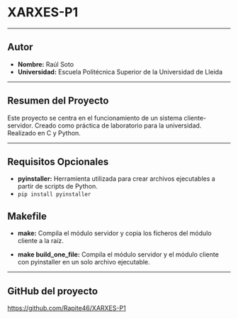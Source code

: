 # XARXES-P1

---

## Autor
- **Nombre:** Raúl Soto
- **Universidad:** Escuela Politécnica Superior de la Universidad de Lleida

---

## Resumen del Proyecto
Este proyecto se centra en el funcionamiento de un sistema cliente-servidor.
Creado como práctica de laboratorio para la universidad.
Realizado en C y Python.

---

## Requisitos **Opcionales**
- **pyinstaller:** Herramienta utilizada para crear archivos ejecutables a partir de scripts de Python.
- `pip install pyinstaller`
## Makefile

- **make:** Compila el módulo servidor y copia los ficheros del módulo cliente a la raíz.

- **make build_one_file:** Compila el módulo servidor y el módulo cliente con pyinstaller en un solo archivo ejecutable.

--- 

## GitHub del proyecto

https://github.com/Rapite46/XARXES-P1
